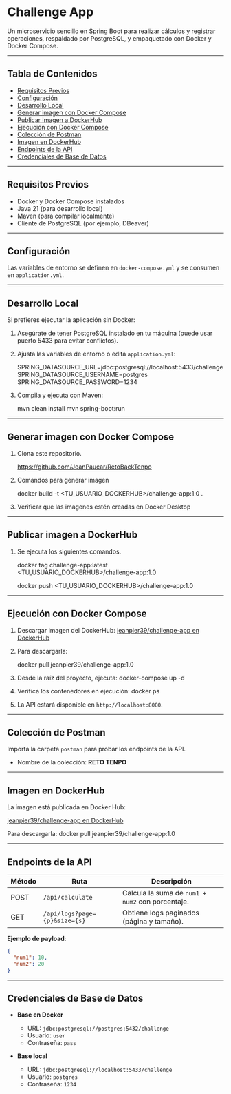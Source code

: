 # Challenge App

Un microservicio sencillo en Spring Boot para realizar cálculos y registrar operaciones, respaldado por PostgreSQL, y empaquetado con Docker y Docker Compose.

---

## Tabla de Contenidos

* [Requisitos Previos](#requisitos-previos)
* [Configuración](#configuración)
* [Desarrollo Local](#desarrollo-local)
* [Generar imagen con Docker Compose](#generar-imagen-con-docker-compose)
* [Publicar imagen a DockerHub](#publicar-imagen-a-dockerhub)
* [Ejecución con Docker Compose](#ejecución-con-docker-compose)
* [Colección de Postman](#colección-de-postman)
* [Imagen en DockerHub](#imagen-en-dockerhub)
* [Endpoints de la API](#endpoints-de-la-api)
* [Credenciales de Base de Datos](#credenciales-de-base-de-datos)

---

## Requisitos Previos

* Docker y Docker Compose instalados
* Java 21 (para desarrollo local)
* Maven (para compilar localmente)
* Cliente de PostgreSQL (por ejemplo, DBeaver)

---

## Configuración

Las variables de entorno se definen en `docker-compose.yml` y se consumen en `application.yml`.

---

## Desarrollo Local

Si prefieres ejecutar la aplicación sin Docker:

1. Asegúrate de tener PostgreSQL instalado en tu máquina (puede usar puerto 5433 para evitar conflictos).
2. Ajusta las variables de entorno o edita `application.yml`:

   SPRING_DATASOURCE_URL=jdbc:postgresql://localhost:5433/challenge
   SPRING_DATASOURCE_USERNAME=postgres
   SPRING_DATASOURCE_PASSWORD=1234

3. Compila y ejecuta con Maven:

   mvn clean install
   mvn spring-boot:run

---

## Generar imagen con Docker Compose

1. Clona este repositorio.

   https://github.com/JeanPaucar/RetoBackTenpo

2. Comandos para generar imagen

   docker build -t <TU_USUARIO_DOCKERHUB>/challenge-app:1.0 .

3. Verificar que las imagenes estén creadas en Docker Desktop

---

## Publicar imagen a DockerHub

1. Se ejecuta los siguientes comandos.

   docker tag challenge-app:latest <TU_USUARIO_DOCKERHUB>/challenge-app:1.0

   docker push <TU_USUARIO_DOCKERHUB>/challenge-app:1.0

---

## Ejecución con Docker Compose

1. Descargar imagen del DockerHub:
   [jeanpier39/challenge-app en DockerHub](https://hub.docker.com/r/jeanpier39/challenge-app/tags)

2. Para descargarla:

    docker pull jeanpier39/challenge-app:1.0

3. Desde la raíz del proyecto, ejecuta:
   docker-compose up -d

4. Verifica los contenedores en ejecución:
   docker ps

5. La API estará disponible en `http://localhost:8080`.

---

## Colección de Postman

Importa la carpeta `postman` para probar los endpoints de la API.

* Nombre de la colección: **RETO TENPO**

---

## Imagen en DockerHub

La imagen está publicada en Docker Hub:

[jeanpier39/challenge-app en DockerHub](https://hub.docker.com/r/jeanpier39/challenge-app/tags)

Para descargarla:
docker pull jeanpier39/challenge-app:1.0

---

## Endpoints de la API

| Método | Ruta                          | Descripción                                      |
| ------ | ----------------------------- | ------------------------------------------------ |
| POST   | `/api/calculate`              | Calcula la suma de `num1 + num2` con porcentaje. |
| GET    | `/api/logs?page={p}&size={s}` | Obtiene logs paginados (página y tamaño).        |

**Ejemplo de payload**:

```json
{
  "num1": 10,
  "num2": 20
}
```

---

## Credenciales de Base de Datos

* **Base en Docker**

    * URL: `jdbc:postgresql://postgres:5432/challenge`
    * Usuario: `user`
    * Contraseña: `pass`

* **Base local**

    * URL: `jdbc:postgresql://localhost:5433/challenge`
    * Usuario: `postgres`
    * Contraseña: `1234`

